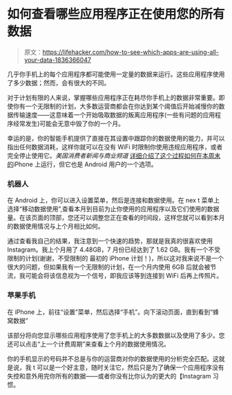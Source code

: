 # 如何查看哪些应用程序正在使用您的所有数据

> 原文：<https://lifehacker.com/how-to-see-which-apps-are-using-all-your-data-1836366047>

几乎你手机上的每个应用程序都可能使用一定量的数据来运行。这些应用程序使用了多少数据；然而，会有很大的不同。



对于计划有限的人来说，掌握哪些应用程序正在耗尽你手机上的数据非常重要。即使你有一个无限制的计划，大多数运营商都会在你达到某个阈值后开始减慢你的数据传输速度——这意味着一个开始吸取数据的叛离应用程序(一些有问题的应用程序经常发生)可能会无意中毁了你的一个月。

幸运的是，你的智能手机提供了直接在其设置中跟踪你的数据使用的能力，并可以指出任何数据消耗，这样你就可以在没有 WiFi 时限制你使用违规应用程序，或者完全停止使用它。*美国消费者新闻与商业频道* [详细介绍了这个过程如何在本周末的](https://www.cnbc.com/2019/07/12/how-to-see-which-apps-are-using-data.html)iPhone 上运行，但它也是 Android 用户的一个选项。

### 机器人

在 Android 上，你可以进入设置菜单，然后是连接和数据使用。在 nex t 菜单上选择“移动数据使用”,查看本月到目前为止你使用的应用程序以及它们使用的数据量。在该页面的顶部，您还可以调整您正在查看的时间段，这样您就可以看到本月的数据使用情况与上个月相比如何。

通过查看我自己的结果，我注意到一个快速的趋势，那就是我真的很喜欢使用 Instagram。我上个月用了 4.48GB，7 月份已经达到了 1.62 GB。我有一个不受限制的计划(谢谢，不受限制的 最初的 iPhone 计划！)，所以这对我来说不是一个很大的问题，但如果我有一个无限制的计划，在一个月内使用 6GB 后就会被节流，我可能会将该信息视为一个信号，即我应该等到连接到 WiFi 后再上传照片。

### 苹果手机

在 iPhone 上，前往“设置”菜单，然后选择“手机”。向下滚动页面，直到看到“蜂窝数据”

该部分将向您显示哪些应用程序使用了您手机上的大多数数据以及使用了多少。您还可以点击“上一个计费周期”来查看上个月的数据使用情况。

你的手机显示的号码并不总是与你的运营商对你的数据使用的分析完全匹配。这就是说，我 t 可以是一个好主意，随时关注它，然后只是为了确保一个应用程序没有失控和意外用完你所有的数据——或者你没有比你认为的更大的【Instagram 习惯。